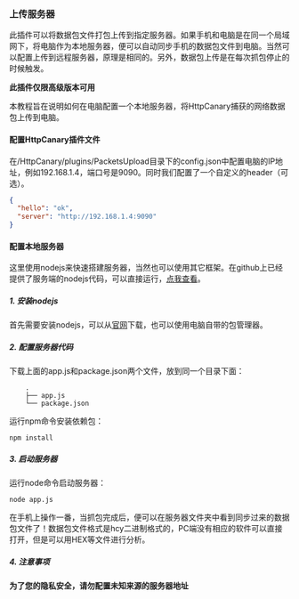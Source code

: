 ### 上传服务器

此插件可以将数据包文件打包上传到指定服务器。如果手机和电脑是在同一个局域网下，将电脑作为本地服务器，便可以自动同步手机的数据包文件到电脑。当然可以配置上传到远程服务器，原理是相同的。另外，数据包上传是在每次抓包停止的时候触发。

**此插件仅限高级版本可用**

本教程旨在说明如何在电脑配置一个本地服务器，将HttpCanary捕获的网络数据包上传到电脑。

#### 配置HttpCanary插件文件

在/HttpCanary/plugins/PacketsUpload目录下的config.json中配置电脑的IP地址，例如192.168.1.4，端口号是9090。同时我们配置了一个自定义的header（可选）。
```json
{
  "hello": "ok",
  "server": "http://192.168.1.4:9090"
}
```

#### 配置本地服务器

这里使用nodejs来快速搭建服务器，当然也可以使用其它框架。在github上已经提供了服务端的nodejs代码，可以直接运行，[点我查看](https://github.com/MegatronKing/HttpCanary/tree/master/plugins/PacketsUpload)。

##### 1. 安装nodejs

首先需要安装nodejs，可以从[官网](https://nodejs.org)下载，也可以使用电脑自带的包管理器。

##### 2. 配置服务器代码

下载上面的app.js和package.json两个文件，放到同一个目录下面：
```
    .
    ├── app.js
    └── package.json
```

运行npm命令安装依赖包：
```
npm install
```

##### 3. 启动服务器

运行node命令启动服务器：
```
node app.js
```

在手机上操作一番，当抓包完成后，便可以在服务器文件夹中看到同步过来的数据包文件了！数据包文件格式是hcy二进制格式的，PC端没有相应的软件可以直接打开，但是可以用HEX等文件进行分析。

##### 4. 注意事项

**为了您的隐私安全，请勿配置未知来源的服务器地址**
